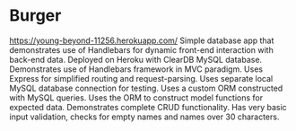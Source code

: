 # Burger
https://young-beyond-11256.herokuapp.com/
Simple database app that demonstrates use of Handlebars for dynamic front-end interaction with back-end data.
Deployed on Heroku with ClearDB MySQL database.
Demonstrates use of Handlebars framework in MVC paradigm.
Uses Express for simplified routing and request-parsing.
Uses separate local MySQL database connection for testing.
Uses a custom ORM constructed with MySQL queries.
Uses the ORM to construct model functions for expected data.
Demonstrates complete CRUD functionality.
Has very basic input validation, checks for empty names and names over 30 characters.